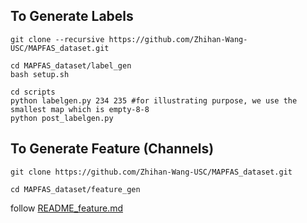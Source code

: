 ## To Generate Labels

```
git clone --recursive https://github.com/Zhihan-Wang-USC/MAPFAS_dataset.git

cd MAPFAS_dataset/label_gen
bash setup.sh

cd scripts
python labelgen.py 234 235 #for illustrating purpose, we use the smallest map which is empty-8-8
python post_labelgen.py 
```

## To Generate Feature (Channels)
```
git clone https://github.com/Zhihan-Wang-USC/MAPFAS_dataset.git

cd MAPFAS_dataset/feature_gen
```
follow [README_feature.md](./feature_gen/README_feature.md)
